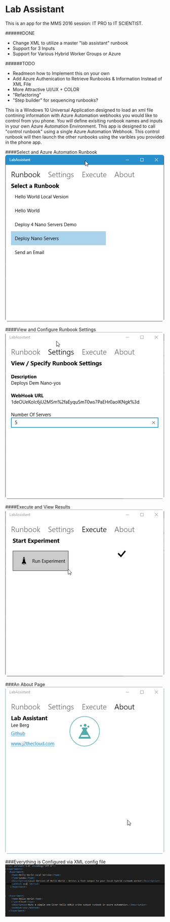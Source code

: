 # Lab Assistant
This is an app for the MMS 2016 session: IT PRO to IT SCIENTIST.

######DONE
* Change XML to utilize a master "lab assistant" runbook
* Support for 3 Inputs
* Support for Various Hybrid Worker Groups or Azure

######TODO
* Readmeon how to Implement this on your own
* Add Azure Authenication to Retrieve Runbooks & Information Instead of XML File
* More Attractive UI/UX + COLOR
* "Refactoring"
* "Step builder" for sequencing runbooks?
  
This is a Windows 10 Universal Application designed to load an xml file contining information with Azure Automation webhooks you would like to control from you phone. You will define exisiting runbook names and inputs in your own Azure Automation Environment. This app is designed to call "control runbook" using a single Azure Automation Webhook. This control runbook will then launch the other runbooks using the varibles you provided in the phone app.


####Select and Azure Automation Runbook
![alt tag](https://raw.githubusercontent.com/bergotronic/LabAssistant/master/ReadMe/LabAssistant1.png)

####View and Configure Runbook Settings
![alt tag](https://raw.githubusercontent.com/bergotronic/LabAssistant/master/ReadMe/LabAssistant2.png)

####Execute and View Results
![alt tag](https://raw.githubusercontent.com/bergotronic/LabAssistant/master/ReadMe/LabAssistant3.png)

###An About Page
![alt tag](https://raw.githubusercontent.com/bergotronic/LabAssistant/master/ReadMe/LabAssistant4.png)

###Everything is Configured via XML config file
![alt tag](https://raw.githubusercontent.com/bergotronic/LabAssistant/master/ReadMe/LabAssistant5.png)

